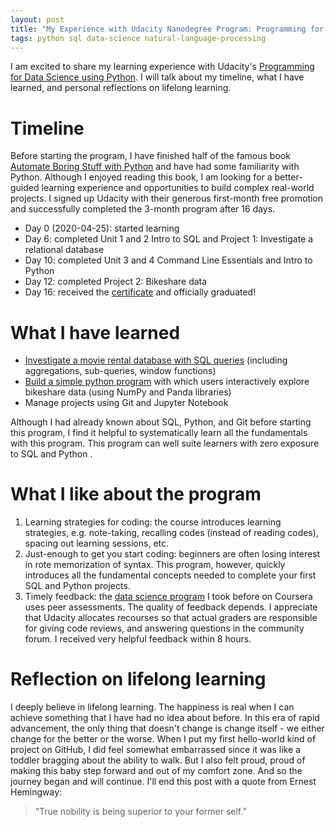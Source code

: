 ```yaml
---
layout: post
title: "My Experience with Udacity Nanodegree Program: Programming for Data Science using Python"
tags: python sql data-science natural-language-processing
---
```


I am excited to share my learning experience with Udacity's [Programming for Data Science using Python](https://www.udacity.com/course/programming-for-data-science-nanodegree--nd104). I will talk about my timeline, what I have learned, and personal reflections on lifelong learning.

# Timeline

Before starting the program, I have finished half of the famous book [Automate Boring Stuff with Python](https://automatetheboringstuff.com/) and have had some familiarity with Python. Although I enjoyed reading this book, I am looking for a better-guided learning experience and opportunities to build complex real-world projects. I signed up Udacity with their generous first-month free promotion and successfully completed the 3-month program after 16 days. 

*   Day 0 (2020-04-25): started learning
*   Day 6: completed Unit 1 and 2 Intro to SQL and Project 1: Investigate a relational database
*   Day 10: completed Unit 3 and 4 Command Line Essentials and Intro to Python
*   Day 12: completed Project 2: Bikeshare data
*   Day 16: received the [certificate](https://graduation.udacity.com/confirm/GFMN9CT3) and officially graduated! 

# What I have learned

*   [Investigate a movie rental database with SQL queries](https://github.com/tanyayt/udacity_prog4ds_using_python/tree/master/movie_rental_sql_project) (including aggregations, sub-queries, window functions)
*   [Build a simple python program](https://github.com/tanyayt/udacity_prog4ds_using_python/tree/master/bikeshare_python_project) with which users interactively explore bikeshare data (using NumPy and Panda libraries)
*   Manage projects using Git and Jupyter Notebook

Although I had already known about SQL, Python, and Git before starting this program, I find it helpful to systematically learn all the fundamentals with this program. This program can well suite learners with zero exposure to SQL and Python .

# What I like about the program

1.  Learning strategies for coding: the course introduces learning strategies, e.g. note-taking, recalling codes (instead of reading codes), spacing out learning sessions, etc. 
2.   Just-enough to get you start coding: beginners are often losing interest in rote memorization of syntax. This program, however, quickly introduces all the fundamental concepts needed to complete your first SQL and Python projects. 
3.  Timely feedback: the [data science program](https://www.coursera.org/specializations/jhu-data-science) I took before on Coursera uses peer assessments. The quality of feedback depends. I appreciate that Udacity allocates recourses so that actual graders are responsible for giving code reviews, and answering questions in the community forum. I received very helpful feedback within 8 hours. 

# Reflection on lifelong learning

I deeply believe in lifelong learning. The happiness is real when I can achieve something that I have had no idea about before.  In this era of rapid advancement, the only thing that doesn't change is change itself - we either change for the better or the worse. When I put my first hello-world kind of project on GitHub, I did feel somewhat embarrassed since it was like a toddler bragging about the ability to walk. But I also felt proud, proud of making this baby step forward and out of my comfort zone. And so the journey began and will continue. I'll end this post with a quote from Ernest Hemingway: 

>   “True nobility is being superior to your former self.”

